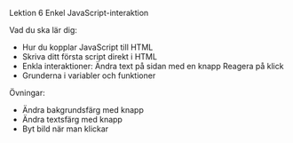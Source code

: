 Lektion 6 Enkel JavaScript-interaktion

Vad du ska lär dig:
- Hur du kopplar JavaScript till HTML
- Skriva ditt första script direkt i HTML
- Enkla interaktioner:
    Ändra text på sidan med en knapp
    Reagera på klick
- Grunderna i variabler och funktioner


Övningar:
- Ändra bakgrundsfärg med knapp
- Ändra textsfärg med knapp
- Byt bild när man klickar